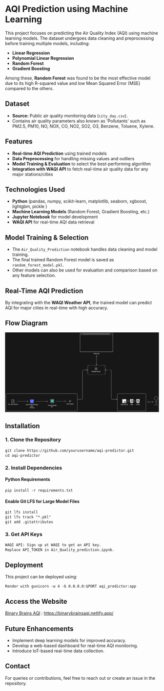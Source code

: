 # AQI Prediction using Machine Learning

This project focuses on predicting the Air Quality Index (AQI) using machine learning models. The dataset undergoes data cleaning and preprocessing before training multiple models, including:

- **Linear Regression**
- **Polynomial Linear Regression**
- **Random Forest**
- **Gradient Boosting**

Among these, **Random Forest** was found to be the most effective model due to its high R-squared value and low Mean Squared Error (MSE) compared to the others.

## Dataset
- **Source:** Public air quality monitoring data (`city_day.csv`).
- Contains air quality parameters also known as 'Pollutants' such as PM2.5, PM10, NO, NOX, CO, NO2, SO2, O3, Benzene, Toluene, Xylene.


## Features
- **Real-time AQI Prediction** using trained models
- **Data Preprocessing** for handling missing values and outliers
- **Model Training & Evaluation** to select the best-performing algorithm
- **Integration with WAQI API** to fetch real-time air quality data for any major stations/cities

## Technologies Used
- **Python** (pandas, numpy, scikit-learn, matplotlib, seaborn, xgboost, lightgbm, pickle )
- **Machine Learning Models** (Random Forest, Gradient Boosting, etc.)
- **Jupyter Notebook** for model development
- **WAQI API** for real-time AQI data retrieval

## Model Training & Selection
- The `Air_Quality_Prediction` notebook handles data cleaning and model training.
- The final trained Random Forest model is saved as `random_forest_model.pkl`.
- Other models can also be used for evaluation and comparison based on any feature selection.

## Real-Time AQI Prediction
By integrating with the **WAQI Weather API**, the trained model can predict AQI for major cities in real-time with high accuracy.

## Flow Diagram

![Flow Diagram](images/Diagram.png)


## Installation

### 1. Clone the Repository

    git clone https://github.com/yourusername/aqi-predictor.git
    cd aqi-predictor

### 2. Install Dependencies
#### Python Requirements
    pip install -r requirements.txt

#### Enable Git LFS for Large Model Files
    git lfs install
    git lfs track "*.pkl"
    git add .gitattributes

### 3. Get API Keys

    WAQI API: Sign up at WAQI to get an API key.
    Replace API_TOKEN in Air_Quality_prediction.ipynb.
    

## Deployment

This project can be deployed using:
   
    Render with gunicorn -w 4 -b 0.0.0.0:$PORT aqi_predictor:app

## Access the Website

[Binary Brains AQI](https://binarybrainsaqi.netlify.app/) : https://binarybrainsaqi.netlify.app/

## Future Enhancements
- Implement deep learning models for improved accuracy.
- Develop a web-based dashboard for real-time AQI monitoring.
- Introduce IoT-based real-time data collection.

## Contact
For queries or contributions, feel free to reach out or create an issue in the repository.

